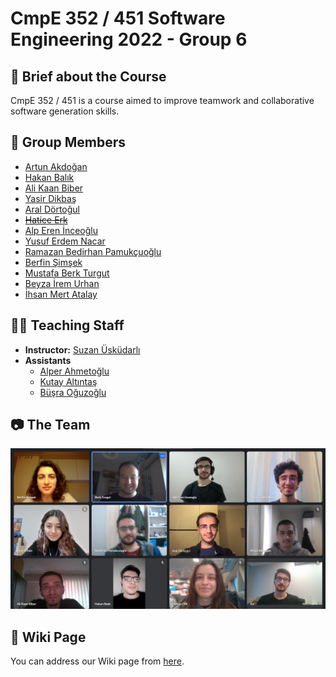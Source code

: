 # CmpE 352 / 451 Software Engineering 2022 - Group 6

## 🏫 Brief about the Course

CmpE 352 / 451 is a course aimed to improve teamwork and collaborative software generation skills.

## 🧍 Group Members 

- [Artun Akdoğan](https://github.com/bounswe/bounswe2022group6/wiki/Artun-Akdo%C4%9Fan)
- [Hakan Balık](https://github.com/bounswe/bounswe2022group6/wiki/Hakan-Bal%C4%B1k)
- [Ali Kaan Biber](https://github.com/bounswe/bounswe2022group6/wiki/Ali-Kaan-Biber)
- [Yasir Dikbaş](https://github.com/bounswe/bounswe2022group6/wiki/Yasir-Dikba%C5%9F)
- [Aral Dörtoğul](https://github.com/bounswe/bounswe2022group6/wiki/Aral-D%C3%B6rto%C4%9Ful)
- [~~Hatice Erk~~](https://github.com/bounswe/bounswe2022group6/wiki/Hatice-Erk)
- [Alp Eren İnceoğlu](https://github.com/bounswe/bounswe2022group6/wiki/Alp-Eren-%C4%B0nceo%C4%9Flu)
- [Yusuf Erdem Nacar](https://github.com/bounswe/bounswe2022group6/wiki/Yusuf-Erdem-Nacar)
- [Ramazan Bedirhan Pamukçuoğlu](https://github.com/bounswe/bounswe2022group6/wiki/Bedirhan-Pamukcuoglu)
- [Berfin Şimşek](https://github.com/bounswe/bounswe2022group6/wiki/Berfin-%C5%9Eim%C5%9Fek)
- [Mustafa Berk Turgut](https://github.com/bounswe/bounswe2022group6/wiki/Mustafa-Berk-Turgut)
- [Beyza İrem Urhan](https://github.com/bounswe/bounswe2022group6/wiki/Beyza-%C4%B0rem-Urhan)
- [İhsan Mert Atalay](https://github.com/bounswe/bounswe2022group6/wiki/%C4%B0hsan-Mert-Atalay)

## 👩‍🏫 Teaching Staff
- **Instructor:** [Suzan Üsküdarlı](https://github.com/uskudarli)
- **Assistants**
	- [Alper Ahmetoğlu](https://github.com/alper111)
	- [Kutay Altıntaş](https://github.com/kutay-altintas)
	- [Büşra Oğuzoğlu](https://github.com/busraoguzoglu)
	
## 📷 The Team
![meeting](group_photo.png)

## 📖 Wiki Page
You can address our Wiki page from [here](https://github.com/bounswe/bounswe2022group6/wiki).
